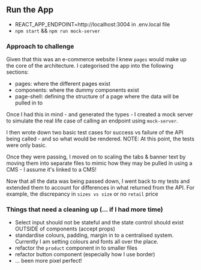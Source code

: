 ## Run the App

- REACT_APP_ENDPOINT=http://localhost:3004 in .env.local file
- `npm start` && `npm run mock-server`

### Approach to challenge

Given that this was an e-commerce website I knew `pages` would make up the core of the architecture. I categorised the app into the following sections:

- pages: where the different pages exist
- components: where the dummy components exist
- page-shell: defining the structure of a page where the data will be pulled in to

Once I had this in mind - and generated the types - I created a mock server to simulate the real life case of calling an endpoint using `mock-server`.

I then wrote down two basic test cases for success vs failure of the API being called - and so what would be rendered. NOTE: At this point, the tests were only basic.

Once they were passing, I moved on to scaling the tabs & banner text by moving them into separate files to mimic how they may be pulled in using a CMS - I assume it's linked to a CMS!

Now that all the data was being passed down, I went back to my tests and extended them to account for differences in what returned from the API. For example, the discrepancy in `sizes vs size` or no `retail` price

### Things that need a cleaning up (... if I had more time)

- Select input should not be stateful and the state control should exist OUTSIDE of components (accept props)
- standardise colours, padding, margin in to a centralised system. Currently I am setting colours and fonts all over the place.
- refactor the `product` component in to smaller files
- refactor button component (especially how I use border)
- ... been more pixel perfect!

